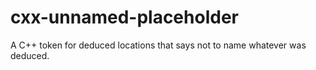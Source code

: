 # cxx-unnamed-placeholder
A C++ token for deduced locations that says not to name whatever was deduced.
